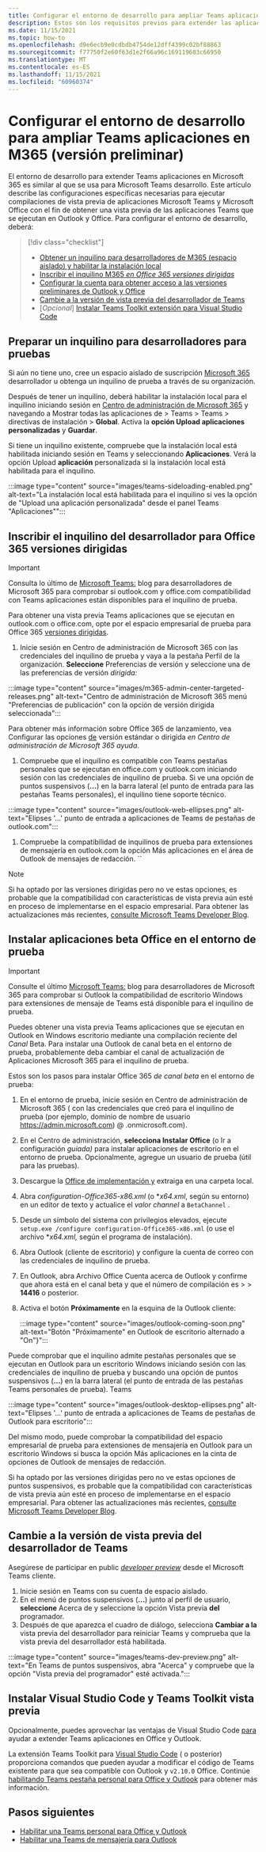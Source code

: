 ```yaml
---
title: Configurar el entorno de desarrollo para ampliar Teams aplicaciones en Microsoft 365
description: Estos son los requisitos previos para extender las aplicaciones Teams en Microsoft 365
ms.date: 11/15/2021
ms.topic: how-to
ms.openlocfilehash: d9e6ecb9e0cdbdb4754de12dff4399c02bf88863
ms.sourcegitcommit: f77750f2e60f63d1e2f66a96c169119683c66950
ms.translationtype: MT
ms.contentlocale: es-ES
ms.lasthandoff: 11/15/2021
ms.locfileid: "60960374"
---
```

# <a name="set-up-your-dev-environment-for-extending-teams-apps-across-m365-preview"></a>Configurar el entorno de desarrollo para ampliar Teams aplicaciones en M365 (versión preliminar)

El entorno de desarrollo para extender Teams aplicaciones en Microsoft 365 es similar al que se usa para Microsoft Teams desarrollo. Este artículo describe las configuraciones específicas necesarias para ejecutar compilaciones de vista previa de aplicaciones Microsoft Teams y Microsoft Office con el fin de obtener una vista previa de las aplicaciones Teams que se ejecutan en Outlook y Office. Para configurar el entorno de desarrollo, deberá:

> [!div class="checklist"]
> * [Obtener un inquilino para desarrolladores de M365 (espacio aislado) y habilitar la instalación local](#prepare-a-developer-tenant-for-testing)
> * [Inscribir el inquilino M365 *en Office 365 versiones dirigidas*](#enroll-your-developer-tenant-for-office-365-targeted-releases)
> * [Configurar la cuenta para obtener acceso a las versiones preliminares de Outlook y Office](#install-beta-office-apps-in-your-test-environment)
> * [Cambie a la versión de vista previa del desarrollador de Teams](#switch-to-the-developer-preview-version-of-teams)
> * [*Opcional*] [Instalar Teams Toolkit extensión para Visual Studio Code](#install-visual-studio-code-and-teams-toolkit-preview-extension)

## <a name="prepare-a-developer-tenant-for-testing"></a>Preparar un inquilino para desarrolladores para pruebas

Si aún no tiene uno, cree un espacio aislado de suscripción [Microsoft 365](/office/developer-program/microsoft-365-developer-program-get-started) desarrollador u obtenga un inquilino de prueba a través de su organización.

Después de tener un inquilino, [](/microsoftteams/platform/concepts/build-and-test/prepare-your-o365-tenant#enable-custom-teams-apps-and-turn-on-custom-app-uploading) deberá habilitar la instalación local para el inquilino iniciando sesión en [Centro de administración de Microsoft 365](https://admin.microsoft.com) y navegando a Mostrar todas las aplicaciones de > Teams > Teams > directivas de instalación > **Global**.  Activa la **opción Upload aplicaciones personalizadas** y **Guardar**.

Si tiene un inquilino existente, compruebe que la instalación local está habilitada iniciando sesión en Teams y seleccionando **Aplicaciones**. Verá la opción Upload **aplicación** personalizada si la instalación local está habilitada para el inquilino.

:::image type="content" source="images/teams-sideloading-enabled.png" alt-text="La instalación local está habilitada para el inquilino si ves la opción de &quot;Upload una aplicación personalizada&quot; desde el panel Teams &quot;Aplicaciones&quot;":::

## <a name="enroll-your-developer-tenant-for-office-365-targeted-releases"></a>Inscribir el inquilino del desarrollador para Office 365 versiones dirigidas

> [!IMPORTANT]
> Consulta lo último de [Microsoft Teams:](https://devblogs.microsoft.com/microsoft365dev/category/teams/) blog para desarrolladores de Microsoft 365 para comprobar si outlook.com y office.com compatibilidad con Teams aplicaciones están disponibles para el inquilino de prueba.

Para obtener una vista previa Teams aplicaciones que se ejecutan en outlook.com o office.com, opte por el espacio empresarial de prueba para Office 365 [versiones dirigidas](/microsoft-365/admin/manage/release-options-in-office-365#targeted-release).

1. Inicie sesión en Centro de administración de Microsoft 365 con las credenciales del inquilino [](https://admin.microsoft.com/AdminPortal/Home?#/Settings/OrganizationProfile) de prueba y vaya a la pestaña Perfil de la organización. **Seleccione** Preferencias de versión y seleccione una de las preferencias de versión *dirigida:*

:::image type="content" source="images/m365-admin-center-targeted-releases.png" alt-text="Centro de administración de Microsoft 365 menú &quot;Preferencias de publicación&quot; con la opción de versión dirigida seleccionada":::

Para obtener más información sobre Office 365 de lanzamiento, vea Configurar las opciones [de](/microsoft-365/admin/manage/release-options-in-office-365) versión estándar o dirigida *en Centro de administración de Microsoft 365 ayuda*.

1. Compruebe que el inquilino es compatible con Teams pestañas personales que se ejecutan en office.com y outlook.com iniciando sesión con las credenciales de inquilino de prueba. Si ve una opción de puntos suspensivos (**...**) en la barra lateral (el punto de entrada para las pestañas Teams personales), el inquilino tiene soporte técnico.

:::image type="content" source="images/outlook-web-ellipses.png" alt-text="Elipses '...' punto de entrada a aplicaciones de Teams de pestañas de outlook.com":::

1. Compruebe la compatibilidad de inquilinos de prueba para  extensiones de mensajería en outlook.com la opción Más aplicaciones en el área de Outlook de mensajes de redacción.
``

> [!NOTE]
> Si ha optado por las versiones dirigidas pero no ve estas opciones, es probable que la compatibilidad con características de vista previa aún esté en proceso de implementarse en el espacio empresarial. Para obtener las actualizaciones más recientes, [consulte Microsoft Teams Developer Blog](https://devblogs.microsoft.com/microsoft365dev/category/teams/).

## <a name="install-beta-office-apps-in-your-test-environment"></a>Instalar aplicaciones beta Office en el entorno de prueba

> [!IMPORTANT]
> Consulte el último [Microsoft Teams:](https://devblogs.microsoft.com/microsoft365dev/category/teams/) blog para desarrolladores de Microsoft 365 para comprobar si Outlook la compatibilidad de escritorio Windows para extensiones de mensaje de Teams está disponible para el inquilino de prueba.

Puedes obtener una vista previa Teams aplicaciones que se ejecutan en Outlook en Windows escritorio mediante una compilación reciente del *Canal* Beta. Para instalar una Outlook de canal beta en el entorno [](/deployoffice/change-update-channels?WT.mc_id=M365-MVP-5002016) de prueba, probablemente deba cambiar el canal de actualización de Aplicaciones Microsoft 365 para el inquilino de prueba.

Estos son los pasos para instalar Office 365 *de canal beta* en el entorno de prueba:

1. En el entorno de prueba, inicie sesión en Centro de administración de Microsoft 365 ( con las credenciales que creó para el inquilino de prueba (por ejemplo, dominio de nombre de usuario https://admin.microsoft.com)  @ .onmicrosoft.com).
1. En el Centro de administración, **selecciona Instalar Office** (o Ir a configuración *guiada)* para instalar aplicaciones de escritorio en el entorno de prueba. Opcionalmente, agregue un usuario de prueba (útil para las pruebas).
1. Descargue la [Office de implementación y](https://www.microsoft.com/download/details.aspx?id=49117) extraiga en una carpeta local.
1. Abra *configuration-Office365-x86.xml* (o **x64.xml*, según su entorno) en un editor de texto y actualice el *valor channel* a `BetaChannel` .
1. Desde un símbolo del sistema con privilegios elevados, ejecute `setup.exe /configure configuration-Office365-x86.xml` (o use el archivo **x64.xml,* según el programa de instalación).
1. Abra Outlook (cliente de escritorio) y configure la cuenta de correo con las credenciales de inquilino de prueba.
1. En Outlook, abra Archivo Office Cuenta acerca de Outlook y confirme que ahora está en el canal beta y que el número de compilación es  >    >   **14416** o posterior. 
1. Activa el botón **Próximamente** en la esquina de la Outlook cliente:

   :::image type="content" source="images/outlook-coming-soon.png" alt-text="Botón &quot;Próximamente&quot; en Outlook de escritorio alternado a &quot;On&quot;}":::

Puede comprobar que el inquilino admite pestañas personales que se ejecutan en Outlook para un escritorio Windows iniciando sesión con las credenciales de inquilino de prueba y buscando una opción de puntos suspensivos (**...**) en la barra lateral (el punto de entrada de las pestañas Teams personales de prueba). Teams

:::image type="content" source="images/outlook-desktop-ellipses.png" alt-text="Elipses '...' punto de entrada a aplicaciones de Teams de pestañas de Outlook para escritorio":::

Del mismo modo, puede comprobar la compatibilidad del espacio empresarial de prueba para  extensiones de mensajería en Outlook para un escritorio Windows si busca la opción Más aplicaciones en la cinta de opciones de Outlook de mensajes de redacción.

Si ha optado por las versiones dirigidas pero no ve estas opciones de puntos suspensivos, es probable que la compatibilidad con características de vista previa aún esté en proceso de implementarse en el espacio empresarial. Para obtener las actualizaciones más recientes, [consulte Microsoft Teams Developer Blog](https://devblogs.microsoft.com/microsoft365dev/category/teams/).

## <a name="switch-to-the-developer-preview-version-of-teams"></a>Cambie a la versión de vista previa del desarrollador de Teams

Asegúrese de participar en public [*developer preview*](../resources/dev-preview/developer-preview-intro.md) desde el Microsoft Teams cliente.

1. Inicie sesión en Teams con su cuenta de espacio aislado.
1. En el menú de puntos suspensivos (**...**) junto al perfil de usuario, **seleccione** Acerca de y seleccione la opción Vista previa **del** programador.
1. Después de que aparezca el cuadro de diálogo, selecciona **Cambiar a la** vista previa del desarrollador para reiniciar Teams y comprueba que la vista previa del desarrollador está habilitada.

:::image type="content" source="images/teams-dev-preview.png" alt-text="En Teams de puntos suspensivos, abra &quot;Acerca&quot; y compruebe que la opción &quot;Vista previa del programador&quot; esté activada.":::

## <a name="install-visual-studio-code-and-teams-toolkit-preview-extension"></a>Instalar Visual Studio Code y Teams Toolkit vista previa

Opcionalmente, puedes aprovechar las ventajas de Visual Studio Code [para](https://code.visualstudio.com/) ayudar a extender Teams aplicaciones en Office y Outlook.

La extensión Teams Toolkit para [Visual Studio Code](https://aka.ms/teams-toolkit) ( o posterior) proporciona comandos que pueden ayudar a modificar el código de Teams existente para que sea compatible con Outlook y `v2.10.0` Office. Continúe [habilitando Teams pestaña personal para Office y Outlook](extend-m365-teams-personal-tab.md) para obtener más información.

## <a name="next-steps"></a>Pasos siguientes

- [Habilitar una Teams personal para Office y Outlook](extend-m365-teams-personal-tab.md)
- [Habilitar una Teams de mensajería para Outlook](extend-m365-teams-message-extension.md)